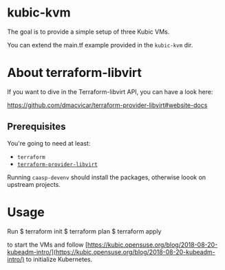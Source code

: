 # kubic-kvm

The goal is to provide a simple setup of three Kubic VMs.

You can extend the main.tf example provided in the `kubic-kvm` dir.

# About terraform-libvirt

If you want to dive in the Terraform-libvirt API, you can have a look here:

https://github.com/dmacvicar/terraform-provider-libvirt#website-docs

## Prerequisites

You're going to need at least:
* `terraform`
* [`terraform-provider-libvirt`](https://github.com/dmacvicar/terraform-provider-libvirt)

Running `caasp-devenv` should install the packages, otherwise loook on upstream projects. 

# Usage

Run 
    $ terraform init
    $ terraform plan
    $ terraform apply
    
to start the VMs and follow [https://kubic.opensuse.org/blog/2018-08-20-kubeadm-intro/](https://kubic.opensuse.org/blog/2018-08-20-kubeadm-intro/) to initialize Kubernetes.
